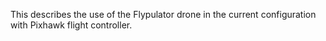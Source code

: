 This describes the use of the Flypulator drone in the current configuration with
Pixhawk flight controller.
